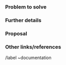 <!--
Please fill out as much as possible below to help triage your report
-->

### Problem to solve

<!-- Include the following detail as necessary:
* What feature(s) affected?
* What docs or doc section affected? Please include links or paths.
* Is there a problem with a specific document, or a feature/process that's not addressed sufficiently in docs?
* Any other ideas or requests?
-->

### Further details

<!--
* Any concepts, procedures, reference info we could add to make it easier to successfully use Acuparse?
* Include use cases, benefits, and/or goals for this work.
* If adding content: What audience is it intended for? (What roles and scenarios?)
-->

### Proposal

<!-- Further specifics for how can we solve the problem. -->

### Other links/references

<!-- E.g. related issues/MRs -->

/label ~documentation
